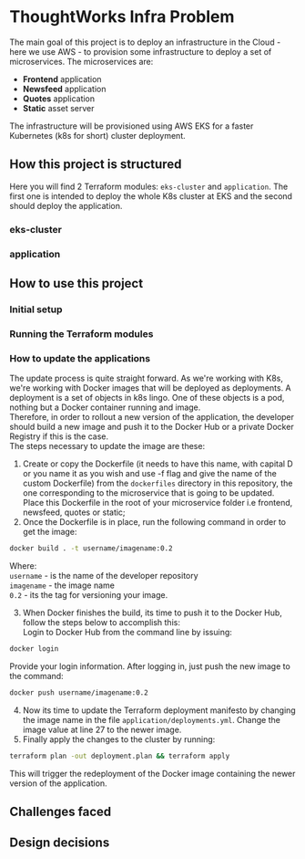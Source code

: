 # ThoughtWorks Infra Problem

The main goal of this project is to deploy an infrastructure in the Cloud - here we use AWS - to provision some infrastructure to deploy a set of microservices. The microservices are:
* __Frontend__ application
* __Newsfeed__ application
* __Quotes__ application
* __Static__ asset server

The infrastructure will be provisioned using AWS EKS for a faster Kubernetes (k8s for short) cluster deployment.

## How this project is structured

Here you will find 2 Terraform modules: `eks-cluster` and `application`. The first one is intended to deploy the whole K8s cluster at EKS and the second should deploy the application.

### eks-cluster


### application

## How to use this project

### Initial setup

### Running the Terraform modules

### How to update the applications

The update process is quite straight forward. As we're working with K8s, we're working with Docker images that will be deployed as deployments. A deployment is a set of objects in k8s lingo. One of these objects is a pod, nothing but a Docker container running and image.  
Therefore, in order to rollout a new version of the application, the developer should build a new image and push it to the Docker Hub or a private Docker Registry if this is the case.  
The steps necessary to update the image are these:
1. Create or copy the Dockerfile (it needs to have this name, with capital D or you name it as you wish and use -f flag and give the name of the custom Dockerfile) from the `dockerfiles` directory in this repository, the one corresponding to the microservice that is going to be updated. Place this Dockerfile in the root of your microservice folder i.e frontend, newsfeed, quotes or static;
2. Once the Dockerfile is in place, run the following command in order to get the image:  
```bash
docker build . -t username/imagename:0.2
```  
Where:  
`username` - is the name of the developer repository   
`imagename` - the image name  
`0.2` - its the tag for versioning your image.  

3. When Docker finishes the build, its time to push it to the Docker Hub, follow the steps below to accomplish this:  
Login to Docker Hub from the command line by issuing:
```bash
docker login
```  
Provide your login information. After logging in, just push the new image to the command:  
```bash
docker push username/imagename:0.2
```
4. Now its time to update the Terraform deployment manifesto by changing the image name in the file `application/deployments.yml`. Change the image value at line 27 to the newer image.
5. Finally apply the changes to the cluster by running:
```bash
terraform plan -out deployment.plan && terraform apply
```
This will trigger the redeployment of the Docker image containing the newer version of the application.
## Challenges faced

## Design decisions
